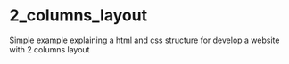 # 2_columns_layout
Simple example explaining a html and css structure for develop a website with 2 columns layout

